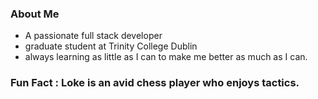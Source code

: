 ### About Me
- A passionate full stack developer 
- graduate student at Trinity College Dublin
- always learning as little as I can to make me better as much as I can.

### Fun Fact : Loke is an avid chess player who enjoys tactics.
<!--
**LokeshSelvakumar/LokeshSelvakumar** is a ✨ _special_ ✨ repository because its `README.md` (this file) appears on your GitHub profile.

Here are some ideas to get you started:

- 🔭 I’m currently working on ...
- 🌱 I’m currently learning ...
- 👯 I’m looking to collaborate on ...
- 🤔 I’m looking for help with ...
- 💬 Ask me about ...
- 📫 How to reach me: ...
- 😄 Pronouns: ...
- ⚡ Fun fact: ...
-->
<!--![Loke profile pic](./loke_black_bg.jpg)-->

